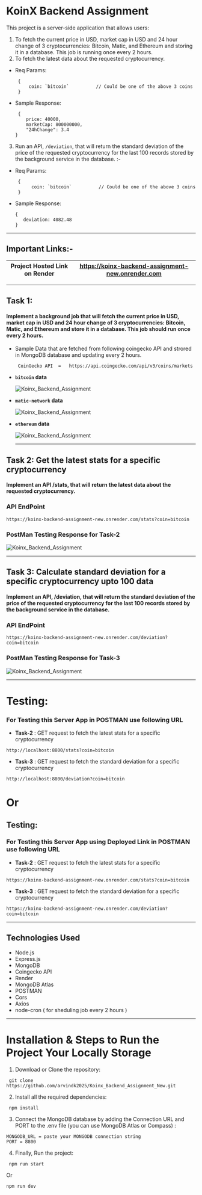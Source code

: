 # KoinX Backend Assignment 
This project is a server-side application that allows users: 
1. To fetch the current price in USD, market cap in USD and 24 hour change of 3 cryptocurrencies: Bitcoin, Matic, and Ethereum and storing it in a database. This job is running once every 2 hours.
2. To fetch the latest data about the requested cryptocurrency.
- Req Params:
  ```
   {
	   coin: `bitcoin`          // Could be one of the above 3 coins
   }
  ```
- Sample Response:
  ```
   {
	  price: 40000,
	  marketCap: 800000000,
	  "24hChange": 3.4
  }
  ```
3. Run an API, ``` /deviation ```, that will return the standard deviation of the price of the requested cryptocurrency for the last 100 records stored by the background service in the database. :-
- Req Params:
  ```
   {
	    coin: `bitcoin`          // Could be one of the above 3 coins
   }
  ```
- Sample Response:
  ```
  {
     deviation: 4082.48
  }
  ```

---

## Important Links:- 

| Project Hosted Link on Render |https://koinx-backend-assignment-new.onrender.com|
|---|---|

--- 

## Task 1: 
#### Implement a background job that will fetch the current price in USD, market cap in USD and 24 hour change of 3 cryptocurrencies: Bitcoin, Matic, and Ethereum and store it in a database. This job should run once every 2 hours.
- Sample Data that are fetched from following coingecko API and strored in MongoDB database and updating every 2 hours.
  ```
   CoinGecko API  =   https://api.coingecko.com/api/v3/coins/markets
  ```
- **`bitcoin` data**
  
   ![Koinx_Backend_Assignment](./assets/task1.2.png?raw=true "Koinx_Backend_Assignment")

- **`matic-network` data**
  
   ![Koinx_Backend_Assignment](./assets/task1.3.png?raw=true "Koinx_Backend_Assignment")

- **`ethereum` data**
  
   ![Koinx_Backend_Assignment](./assets/task1.1.png?raw=true "Koinx_Backend_Assignment")

  ---

## Task 2: Get the latest stats for a specific cryptocurrency

#### Implement an API /stats, that will return the latest data about the requested cryptocurrency.
### API EndPoint 
```
https://koinx-backend-assignment-new.onrender.com/stats?coin=bitcoin
```
### PostMan Testing Response for Task-2
![Koinx_Backend_Assignment](./assets/task2.1.png?raw=true "Koinx_Backend_Assignment")

---

## Task 3: Calculate standard deviation for a specific cryptocurrency upto 100 data
#### Implement an API, /deviation, that will return the standard deviation of the price of the requested cryptocurrency for the last 100 records stored by the background service in the database.
### API EndPoint 
```
https://koinx-backend-assignment-new.onrender.com/deviation?coin=bitcoin
```
### PostMan Testing Response for Task-3
![Koinx_Backend_Assignment](./assets/task3.1.png?raw=true "Koinx_Backend_Assignment")

--- 

#  Testing: 
### For Testing this Server App in POSTMAN use following URL

- **Task-2** : GET request to fetch the latest stats for a specific cryptocurrency
  
```
http://localhost:8800/stats?coin=bitcoin
```

- **Task-3** : GET request to fetch the standard deviation for a specific cryptocurrency
  
```
http://localhost:8800/deviation?coin=bitcoin
```

# Or 

##  Testing: 
### For Testing this Server App using Deployed Link in POSTMAN use following URL

- **Task-2** : GET request to fetch the latest stats for a specific cryptocurrency
```
https://koinx-backend-assignment-new.onrender.com/stats?coin=bitcoin
```
- **Task-3** : GET request to fetch the standard deviation for a specific cryptocurrency
```
https://koinx-backend-assignment-new.onrender.com/deviation?coin=bitcoin
```
---

## Technologies Used

- Node.js
- Express.js
- MongoDB
- Coingecko API
- Render
- MongoDB Atlas
- POSTMAN
- Cors
- Axios
- node-cron ( for sheduling job every 2 hours ) 

--- 
# Installation & Steps to Run the Project Your Locally Storage
1. Download or Clone the repository:
```
 git clone https://github.com/arvindk2025/Koinx_Backend_Assignment_New.git
```

2. Install all the required dependencies:
```
 npm install
```

3. Connect the MongoDB database by adding the Connection URL and PORT to the .env file (you can use MongoDB Atlas or Compass) : 
 ```
MONGODB_URL = paste your MONGODB connection string 
PORT = 8800
```
4. Finally, Run the project:
```
 npm run start
```
Or
```
npm run dev
```

